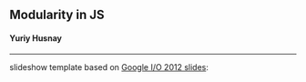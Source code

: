 
## Modularity in JS
#### Yuriy Husnay


-------

slideshow template based on [Google I/O 2012 slides](https://code.google.com/p/io-2012-slides/):